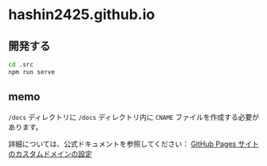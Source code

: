 # hashin2425.github.io

## 開発する

```sh
cd .src
npm run serve
```

## memo

`/docs` ディレクトリに `/docs` ディレクトリ内に `CNAME` ファイルを作成する必要があります。

詳細については、公式ドキュメントを参照してください：
[GitHub Pages サイトのカスタムドメインの設定](https://docs.github.com/ja/pages/configuring-a-custom-domain-for-your-github-pages-site/managing-a-custom-domain-for-your-github-pages-site)
